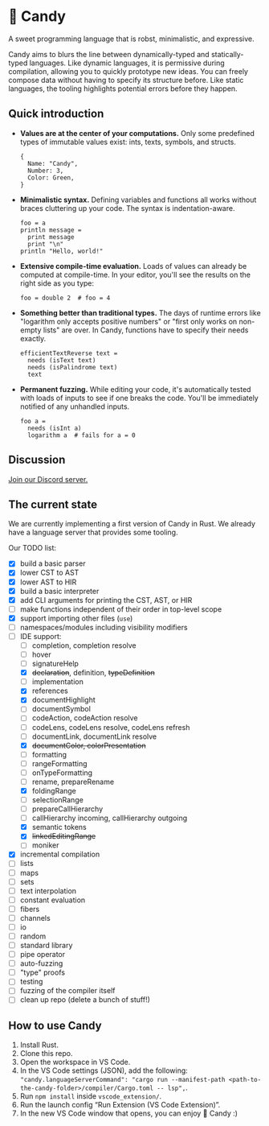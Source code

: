 # 🍭 Candy

A sweet programming language that is robst, minimalistic, and expressive.

Candy aims to blurs the line between dynamically-typed and statically-typed languages.
Like dynamic languages, it is permissive during compilation, allowing you to quickly prototype new ideas.
You can freely compose data without having to specify its structure before.
Like static languages, the tooling highlights potential errors before they happen.

## Quick introduction

* **Values are at the center of your computations.**
  Only some predefined types of immutable values exist: ints, texts, symbols, and structs.
  ```
  {
    Name: "Candy",
    Number: 3,
    Color: Green,
  }
  ```
* **Minimalistic syntax.**
  Defining variables and functions all works without braces cluttering up your code.
  The syntax is indentation-aware.
  ```
  foo = a
  println message =
    print message
    print "\n"
  println "Hello, world!"
  ```
* **Extensive compile-time evaluation.**
  Loads of values can already be computed at compile-time.
  In your editor, you'll see the results on the right side as you type:
  ```
  foo = double 2  # foo = 4
  ```
* **Something better than traditional types.**
  The days of runtime errors like "logarithm only accepts positive numbers" or "first only works on non-empty lists" are over.
  In Candy, functions have to specify their needs exactly.
  ```
  efficientTextReverse text =
    needs (isText text)
    needs (isPalindrome text)
    text
  ```
* **Permanent fuzzing.**
  While editing your code, it's automatically tested with loads of inputs to see if one breaks the code.
  You'll be immediately notified of any unhandled inputs.
  ```
  foo a =
    needs (isInt a)
    logarithm a  # fails for a = 0
  ```

## Discussion

[Join our Discord server.](https://discord.gg/5Vr4eAJ7gU)

## The current state

We are currently implementing a first version of Candy in Rust.
We already have a language server that provides some tooling.

Our TODO list:

* [x] build a basic parser
* [x] lower CST to AST
* [x] lower AST to HIR
* [x] build a basic interpreter
* [x] add CLI arguments for printing the CST, AST, or HIR
* [ ] make functions independent of their order in top-level scope
* [x] support importing other files (`use`)
* [ ] namespaces/modules including visibility modifiers
* [ ] IDE support:
  * [ ] completion, completion resolve
  * [ ] hover
  * [ ] signatureHelp
  * [x] ~~declaration~~, definition, ~~typeDefinition~~
  * [ ] implementation
  * [x] references
  * [x] documentHighlight
  * [ ] documentSymbol
  * [ ] codeAction, codeAction resolve
  * [ ] codeLens, codeLens resolve, codeLens refresh
  * [ ] documentLink, documentLink resolve
  * [x] ~~documentColor, colorPresentation~~
  * [ ] formatting
  * [ ] rangeFormatting
  * [ ] onTypeFormatting
  * [ ] rename, prepareRename
  * [x] foldingRange
  * [ ] selectionRange
  * [ ] prepareCallHierarchy
  * [ ] callHierarchy incoming, callHierarchy outgoing
  * [x] semantic tokens
  * [x] ~~linkedEditingRange~~
  * [ ] moniker
* [x] incremental compilation
* [ ] lists
* [ ] maps
* [ ] sets
* [ ] text interpolation
* [ ] constant evaluation
* [ ] fibers
* [ ] channels
* [ ] io
* [ ] random
* [ ] standard library
* [ ] pipe operator
* [ ] auto-fuzzing
* [ ] "type" proofs
* [ ] testing
* [ ] fuzzing of the compiler itself
* [ ] clean up repo (delete a bunch of stuff!)

## How to use Candy

1. Install Rust.
2. Clone this repo.
3. Open the workspace in VS Code.
4. In the VS Code settings (JSON), add the following: `"candy.languageServerCommand": "cargo run --manifest-path <path-to-the-candy-folder>/compiler/Cargo.toml -- lsp",`.
5. Run `npm install` inside `vscode_extension/`.
6. Run the launch config “Run Extension (VS Code Extension)”.
7. In the new VS Code window that opens, you can enjoy 🍭 Candy :)
